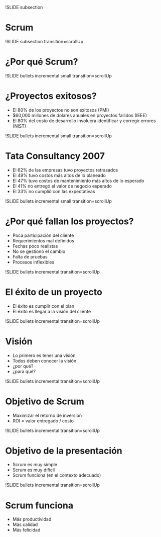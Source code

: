 !SLIDE subsection
# Scrum #

!SLIDE subsection transition=scrollUp
# ¿Por qué Scrum? #

!SLIDE bullets incremental small transition=scrollUp
# ¿Proyectos exitosos? #

* El 80% de los proyectos no son exitosos (PMI)
* $60,000 millones de dolares anuales en proyectos fallidos (IEEE)
* El 80% del costo de desarrollo involucra identificar y corregir errores (NIST)

!SLIDE bullets incremental small transition=scrollUp
# Tata Consultancy 2007 #

* El 62% de las empresas tuvo proyectos retrasados
* El 49% tuvo costos más altos de lo planeado
* El 47% tuvo costos de mantenimiento más altos de lo esperado
* El 41% no entregó el valor de negocio esperado
* El 33% no cumplió con las expectativas

!SLIDE bullets incremental small transition=scrollUp
# ¿Por qué fallan los proyectos? #

* Poca participación del cliente
* Requerimientos mal definidos
* Fechas poco realistas
* No se gestionó el cambio
* Falta de pruebas
* Procesos inflexibles

!SLIDE bullets incremental transition=scrollUp
# El éxito de un proyecto #

* El éxito es cumplir con el plan
* El éxito es llegar a la visión del cliente

!SLIDE bullets incremental transition=scrollUp
# Visión #

* Lo primero es tener una visión
* Todos deben conocer la visión
* ¿por qué?
* ¿para qué?

!SLIDE bullets incremental transition=scrollUp
# Objetivo de Scrum #

* Maximizar el retorno de inversión
* ROI = valor entregado / costo

!SLIDE bullets incremental transition=scrollUp
# Objetivo de la presentación #

* Scrum es muy simple
* Scrum es muy dificil
* Scrum funciona (en el contexto adecuado)

!SLIDE bullets incremental transition=scrollUp
# Scrum funciona #

* Más productividad
* Más calidad
* Más felicidad

